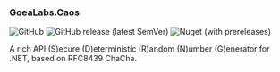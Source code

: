 ### GoeaLabs.Caos

![GitHub](https://img.shields.io/github/license/GoeaLabs/dotnet-chaos?style=for-the-badge)
![GitHub release (latest SemVer)](https://img.shields.io/github/v/release/GoeaLabs/dotnet-chaos?include_prereleases&style=for-the-badge)
![Nuget (with prereleases)](https://img.shields.io/nuget/vpre/GoeaLabs.Chaos?style=for-the-badge)

A rich API (S)ecure (D)eterministic (R)andom (N)umber (G)enerator for .NET, based on RFC8439 ChaCha.